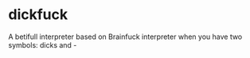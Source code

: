 # dickfuck
A betifull interpreter based on Brainfuck interpreter when you have two symbols: dicks and -
